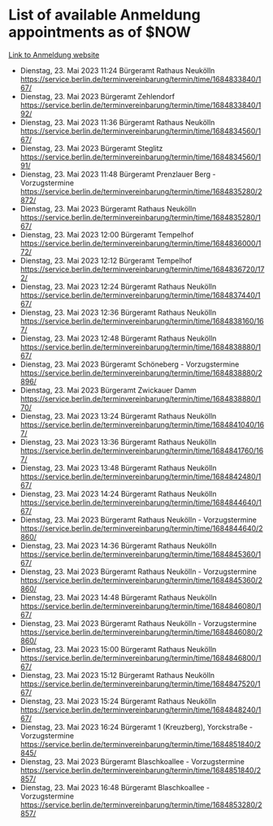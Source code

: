 # List of available Anmeldung appointments as of $NOW
[Link to Anmeldung website](https://service.berlin.de/terminvereinbarung/termin/tag.php?termin=1&anliegen[]=120686&dienstleisterlist=122210,122217,327316,122219,327312,122227,327314,122231,327346,122243,327348,122254,122252,329742,122260,329745,122262,329748,122271,327278,122273,327274,122277,327276,330436,122280,327294,122282,327290,122284,327292,122291,327270,122285,327266,122286,327264,122296,327268,150230,329760,122297,327286,122294,327284,122312,329763,122314,329775,122304,327330,122311,327334,122309,327332,317869,122281,327352,122279,329772,122283,122276,327324,122274,327326,122267,329766,122246,327318,122251,327320,122257,327322,122208,327298,122226,327300&herkunft=http%3A%2F%2Fservice.berlin.de%2Fdienstleistung%2F120686%2F)
- Dienstag, 23. Mai 2023 11:24 Bürgeramt Rathaus Neukölln https://service.berlin.de/terminvereinbarung/termin/time/1684833840/167/
- Dienstag, 23. Mai 2023  Bürgeramt Zehlendorf https://service.berlin.de/terminvereinbarung/termin/time/1684833840/192/
- Dienstag, 23. Mai 2023 11:36 Bürgeramt Rathaus Neukölln https://service.berlin.de/terminvereinbarung/termin/time/1684834560/167/
- Dienstag, 23. Mai 2023  Bürgeramt Steglitz https://service.berlin.de/terminvereinbarung/termin/time/1684834560/191/
- Dienstag, 23. Mai 2023 11:48 Bürgeramt Prenzlauer Berg - Vorzugstermine https://service.berlin.de/terminvereinbarung/termin/time/1684835280/2872/
- Dienstag, 23. Mai 2023  Bürgeramt Rathaus Neukölln https://service.berlin.de/terminvereinbarung/termin/time/1684835280/167/
- Dienstag, 23. Mai 2023 12:00 Bürgeramt Tempelhof https://service.berlin.de/terminvereinbarung/termin/time/1684836000/172/
- Dienstag, 23. Mai 2023 12:12 Bürgeramt Tempelhof https://service.berlin.de/terminvereinbarung/termin/time/1684836720/172/
- Dienstag, 23. Mai 2023 12:24 Bürgeramt Rathaus Neukölln https://service.berlin.de/terminvereinbarung/termin/time/1684837440/167/
- Dienstag, 23. Mai 2023 12:36 Bürgeramt Rathaus Neukölln https://service.berlin.de/terminvereinbarung/termin/time/1684838160/167/
- Dienstag, 23. Mai 2023 12:48 Bürgeramt Rathaus Neukölln https://service.berlin.de/terminvereinbarung/termin/time/1684838880/167/
- Dienstag, 23. Mai 2023  Bürgeramt Schöneberg - Vorzugstermine https://service.berlin.de/terminvereinbarung/termin/time/1684838880/2896/
- Dienstag, 23. Mai 2023  Bürgeramt Zwickauer Damm https://service.berlin.de/terminvereinbarung/termin/time/1684838880/170/
- Dienstag, 23. Mai 2023 13:24 Bürgeramt Rathaus Neukölln https://service.berlin.de/terminvereinbarung/termin/time/1684841040/167/
- Dienstag, 23. Mai 2023 13:36 Bürgeramt Rathaus Neukölln https://service.berlin.de/terminvereinbarung/termin/time/1684841760/167/
- Dienstag, 23. Mai 2023 13:48 Bürgeramt Rathaus Neukölln https://service.berlin.de/terminvereinbarung/termin/time/1684842480/167/
- Dienstag, 23. Mai 2023 14:24 Bürgeramt Rathaus Neukölln https://service.berlin.de/terminvereinbarung/termin/time/1684844640/167/
- Dienstag, 23. Mai 2023  Bürgeramt Rathaus Neukölln - Vorzugstermine https://service.berlin.de/terminvereinbarung/termin/time/1684844640/2860/
- Dienstag, 23. Mai 2023 14:36 Bürgeramt Rathaus Neukölln https://service.berlin.de/terminvereinbarung/termin/time/1684845360/167/
- Dienstag, 23. Mai 2023  Bürgeramt Rathaus Neukölln - Vorzugstermine https://service.berlin.de/terminvereinbarung/termin/time/1684845360/2860/
- Dienstag, 23. Mai 2023 14:48 Bürgeramt Rathaus Neukölln https://service.berlin.de/terminvereinbarung/termin/time/1684846080/167/
- Dienstag, 23. Mai 2023  Bürgeramt Rathaus Neukölln - Vorzugstermine https://service.berlin.de/terminvereinbarung/termin/time/1684846080/2860/
- Dienstag, 23. Mai 2023 15:00 Bürgeramt Rathaus Neukölln https://service.berlin.de/terminvereinbarung/termin/time/1684846800/167/
- Dienstag, 23. Mai 2023 15:12 Bürgeramt Rathaus Neukölln https://service.berlin.de/terminvereinbarung/termin/time/1684847520/167/
- Dienstag, 23. Mai 2023 15:24 Bürgeramt Rathaus Neukölln https://service.berlin.de/terminvereinbarung/termin/time/1684848240/167/
- Dienstag, 23. Mai 2023 16:24 Bürgeramt 1 (Kreuzberg), Yorckstraße - Vorzugstermine https://service.berlin.de/terminvereinbarung/termin/time/1684851840/2845/
- Dienstag, 23. Mai 2023  Bürgeramt Blaschkoallee - Vorzugstermine https://service.berlin.de/terminvereinbarung/termin/time/1684851840/2857/
- Dienstag, 23. Mai 2023 16:48 Bürgeramt Blaschkoallee - Vorzugstermine https://service.berlin.de/terminvereinbarung/termin/time/1684853280/2857/
